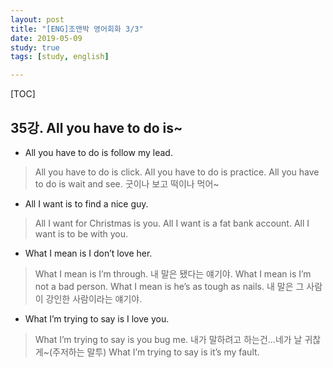 ```yaml
---
layout: post
title: "[ENG]조앤박 영어회화 3/3"
date: 2019-05-09
study: true
tags: [study, english]

---
```


[TOC]


## 35강. All you have to do is~

* All you have to do is follow my lead.
>All you have to do is click.
>All you have to do is practice.
>All you have to do is wait and see. 굿이나 보고 떡이나 먹어~
* All I want is to find a nice guy.
>All I want for Christmas is you.
>All I want is a fat bank account.
>All I want is to be with you.
* What I mean is I don’t love her.
>What I mean is I’m through. 내 말은 됐다는 얘기야.
>What I mean is I’m not a bad person.
>What I mean is he’s as tough as nails. 내 말은 그 사람이 강인한 사람이라는 얘기야.
* What I’m trying to say is I love you.
>What I’m trying to say is you bug me. 내가 말하려고 하는건…네가 날 귀찮게~(주저하는 말투)
>What I’m trying to say is it’s my fault.

